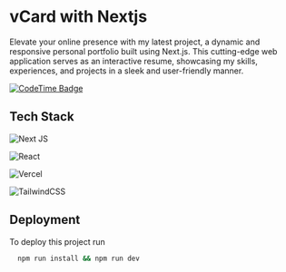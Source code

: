 # vCard with Nextjs

Elevate your online presence with my latest project, a dynamic and responsive personal portfolio built using Next.js. This cutting-edge web application serves as an interactive resume, showcasing my skills, experiences, and projects in a sleek and user-friendly manner.

[![CodeTime Badge](https://img.shields.io/endpoint?style=social&color=222&url=https%3A%2F%2Fapi.codetime.dev%2Fshield%3Fid%3D20558%26project%3Dvcard-react%26in=0)](https://codetime.dev)

## Tech Stack

![Next JS](https://img.shields.io/badge/Next-black?style=for-the-badge&logo=next.js&logoColor=white)

![React](https://img.shields.io/badge/react-%2320232a.svg?style=for-the-badge&logo=react&logoColor=%2361DAFB)

![Vercel](https://img.shields.io/badge/vercel-100000?style=for-the-badge&logo=vercel&logoColor=white&labelColor=black&color=black)

![TailwindCSS](https://img.shields.io/badge/Tailwind_CSS-38B2AC?style=for-the-badge&logo=tailwind-css&logoColor=white)

## Deployment

To deploy this project run

```bash
  npm run install && npm run dev
```
